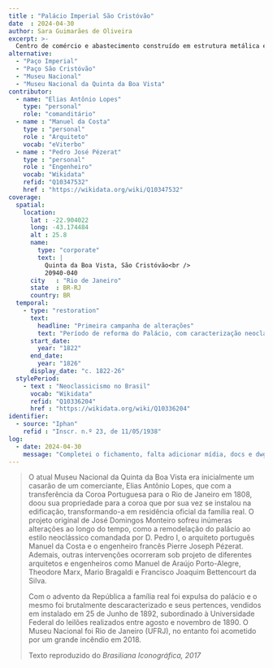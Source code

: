 ```yaml
---
title : "Palácio Imperial São Cristóvão"
date  : 2024-04-30
author: Sara Guimarães de Oliveira
excerpt: >-
  Centro de comércio e abastecimento construído em estrutura metálica e inaugurado em 1883
alternative:
  - "Paço Imperial"
  - "Paço São Cristóvão"
  - "Museu Nacional"
  - "Museu Nacional da Quinta da Boa Vista"
contributor:
  - name: "Elias Antônio Lopes"
    type: "personal"
    role: "comanditário"
  - name : "Manuel da Costa"
    type : "personal"
    role : "Arquiteto"
    vocab: "eViterbo"
  - name : "Pedro José Pézerat"
    type : "personal"
    role : "Engenheiro"
    vocab: "Wikidata"
    refid: "Q10347532"
    href : "https://wikidata.org/wiki/Q10347532"
coverage:
  spatial:
    location:
      lat : -22.904022 
      long: -43.174484
      alt : 25.8
      name:
        type: "corporate"
        text: |
          Quinta da Boa Vista, São Cristóvão<br />
          20940-040
      city   : "Rio de Janeiro"
      state  : BR-RJ
      country: BR
  temporal:
    - type: "restoration"
      text:
        headline: "Primeira campanha de alterações"
        text: "Período de reforma do Palácio, com caracterização neoclássica"
      start_date:
        year: "1822"
      end_date:
        year: "1826"
      display_date: "c. 1822-26"
  stylePeriod:
    - text : "Neoclassicismo no Brasil"
      vocab: "Wikidata"
      refid: "Q10336204"
      href : "https://wikidata.org/wiki/Q10336204"
identifier:
  - source: "Iphan"
    refid : "Inscr. n.º 23, de 11/05/1938"
log:
  - date: 2024-04-30
    message: "Completei o fichamento, falta adicionar mídia, docs e dwg"
---
```


> O atual Museu Nacional da Quinta da Boa Vista era inicialmente um
> casarão de um comerciante, Elias Antônio Lopes, que com a transferência 
> da Coroa Portuguesa para o Rio de Janeiro em 1808, doou sua propriedade
> para a coroa que por sua vez se instalou na edificação, transformando-a
> em residência oficial da família real. O projeto original de José Domingos
> Monteiro sofreu inúmeras alterações ao longo do tempo, como a remodelação
> do palácio ao estilo neoclássico comandada por D. Pedro I, o arquiteto
> português Manuel da Costa e o engenheiro francês Pierre Joseph Pézerat.
> Ademais, outras intervenções ocorreram sob projeto de diferentes arquitetos
> e engenheiros como Manuel de Araújo Porto-Alegre, Theodore Marx, Mario Bragaldi
> e Francisco Joaquim Bettencourt da Silva. 
> 
> Com o advento da República a família real foi expulsa do palácio e o
> mesmo foi brutalmente descaracterizado e seus pertences, vendidos em
> instalado em 25 de Junho de 1892, subordinado à Universidade Federal do
> leilões realizados entre agosto e novembro de 1890. O Museu Nacional foi
> Rio de Janeiro (UFRJ), no entanto foi acometido por um grande incêndio
> em 2018.
> 
>  <footer class="figure-caption">Texto reproduzido
>  do <cite>Brasiliana Iconográfica<cite>, 2017</footer>
